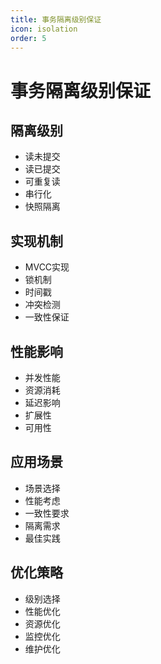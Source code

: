 ```yaml
---
title: 事务隔离级别保证
icon: isolation
order: 5
---
```


# 事务隔离级别保证

## 隔离级别
- 读未提交
- 读已提交
- 可重复读
- 串行化
- 快照隔离

## 实现机制
- MVCC实现
- 锁机制
- 时间戳
- 冲突检测
- 一致性保证

## 性能影响
- 并发性能
- 资源消耗
- 延迟影响
- 扩展性
- 可用性

## 应用场景
- 场景选择
- 性能考虑
- 一致性要求
- 隔离需求
- 最佳实践

## 优化策略
- 级别选择
- 性能优化
- 资源优化
- 监控优化
- 维护优化
